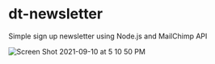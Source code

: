 # dt-newsletter
Simple sign up newsletter using Node.js and MailChimp API

![Screen Shot 2021-09-10 at 5 10 50 PM](https://user-images.githubusercontent.com/83841353/132922873-3afe55e3-35da-47cb-a72c-cc8e51a09f92.png)
